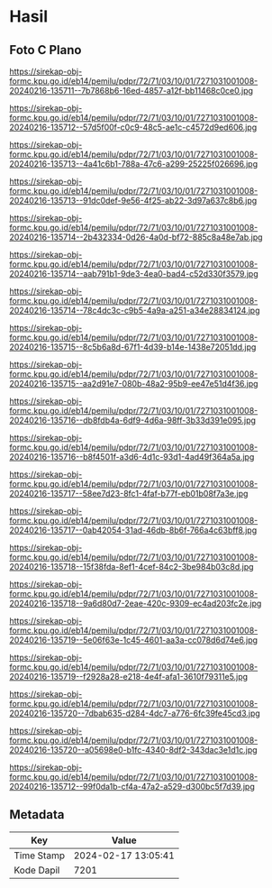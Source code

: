 # Hasil

## Foto C Plano

https://sirekap-obj-formc.kpu.go.id/eb14/pemilu/pdpr/72/71/03/10/01/7271031001008-20240216-135711--7b7868b6-16ed-4857-a12f-bb11468c0ce0.jpg

https://sirekap-obj-formc.kpu.go.id/eb14/pemilu/pdpr/72/71/03/10/01/7271031001008-20240216-135712--57d5f00f-c0c9-48c5-ae1c-c4572d9ed606.jpg

https://sirekap-obj-formc.kpu.go.id/eb14/pemilu/pdpr/72/71/03/10/01/7271031001008-20240216-135713--4a41c6b1-788a-47c6-a299-25225f026696.jpg

https://sirekap-obj-formc.kpu.go.id/eb14/pemilu/pdpr/72/71/03/10/01/7271031001008-20240216-135713--91dc0def-9e56-4f25-ab22-3d97a637c8b6.jpg

https://sirekap-obj-formc.kpu.go.id/eb14/pemilu/pdpr/72/71/03/10/01/7271031001008-20240216-135714--2b432334-0d26-4a0d-bf72-885c8a48e7ab.jpg

https://sirekap-obj-formc.kpu.go.id/eb14/pemilu/pdpr/72/71/03/10/01/7271031001008-20240216-135714--aab791b1-9de3-4ea0-bad4-c52d330f3579.jpg

https://sirekap-obj-formc.kpu.go.id/eb14/pemilu/pdpr/72/71/03/10/01/7271031001008-20240216-135714--78c4dc3c-c9b5-4a9a-a251-a34e28834124.jpg

https://sirekap-obj-formc.kpu.go.id/eb14/pemilu/pdpr/72/71/03/10/01/7271031001008-20240216-135715--8c5b6a8d-67f1-4d39-b14e-1438e72051dd.jpg

https://sirekap-obj-formc.kpu.go.id/eb14/pemilu/pdpr/72/71/03/10/01/7271031001008-20240216-135715--aa2d91e7-080b-48a2-95b9-ee47e51d4f36.jpg

https://sirekap-obj-formc.kpu.go.id/eb14/pemilu/pdpr/72/71/03/10/01/7271031001008-20240216-135716--db8fdb4a-6df9-4d6a-98ff-3b33d391e095.jpg

https://sirekap-obj-formc.kpu.go.id/eb14/pemilu/pdpr/72/71/03/10/01/7271031001008-20240216-135716--b8f4501f-a3d6-4d1c-93d1-4ad49f364a5a.jpg

https://sirekap-obj-formc.kpu.go.id/eb14/pemilu/pdpr/72/71/03/10/01/7271031001008-20240216-135717--58ee7d23-8fc1-4faf-b77f-eb01b08f7a3e.jpg

https://sirekap-obj-formc.kpu.go.id/eb14/pemilu/pdpr/72/71/03/10/01/7271031001008-20240216-135717--0ab42054-31ad-46db-8b6f-766a4c63bff8.jpg

https://sirekap-obj-formc.kpu.go.id/eb14/pemilu/pdpr/72/71/03/10/01/7271031001008-20240216-135718--15f38fda-8ef1-4cef-84c2-3be984b03c8d.jpg

https://sirekap-obj-formc.kpu.go.id/eb14/pemilu/pdpr/72/71/03/10/01/7271031001008-20240216-135718--9a6d80d7-2eae-420c-9309-ec4ad203fc2e.jpg

https://sirekap-obj-formc.kpu.go.id/eb14/pemilu/pdpr/72/71/03/10/01/7271031001008-20240216-135719--5e06f63e-1c45-4601-aa3a-cc078d6d74e6.jpg

https://sirekap-obj-formc.kpu.go.id/eb14/pemilu/pdpr/72/71/03/10/01/7271031001008-20240216-135719--f2928a28-e218-4e4f-afa1-3610f79311e5.jpg

https://sirekap-obj-formc.kpu.go.id/eb14/pemilu/pdpr/72/71/03/10/01/7271031001008-20240216-135720--7dbab635-d284-4dc7-a776-6fc39fe45cd3.jpg

https://sirekap-obj-formc.kpu.go.id/eb14/pemilu/pdpr/72/71/03/10/01/7271031001008-20240216-135720--a05698e0-b1fc-4340-8df2-343dac3e1d1c.jpg

https://sirekap-obj-formc.kpu.go.id/eb14/pemilu/pdpr/72/71/03/10/01/7271031001008-20240216-135712--99f0da1b-cf4a-47a2-a529-d300bc5f7d39.jpg


## Metadata

| Key        | Value               |
| ---------- | ------------------- |
| Time Stamp | 2024-02-17 13:05:41 |
| Kode Dapil | 7201                |



